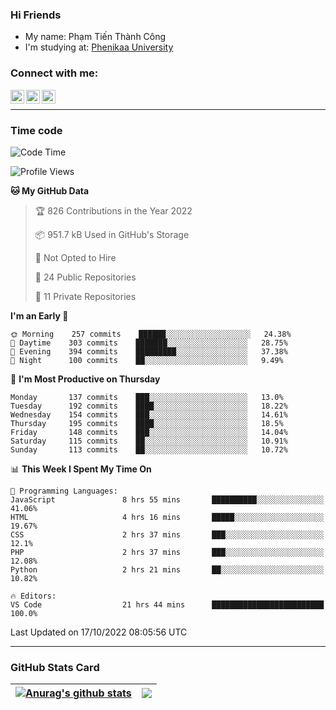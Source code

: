 ### Hi Friends

- My name: Phạm Tiến Thành Công
- I'm studying at: [Phenikaa University]


### Connect with me:
[<img align="left" alt="PhamTienThanhCong | Facebook" width="22px" src="https://upload.wikimedia.org/wikipedia/commons/thumb/1/16/Facebook-icon-1.png/640px-Facebook-icon-1.png" />][facebook]
[<img align="left" alt="PhamTienThanhCong | Zalo" width="22px" src="https://www.anphatpc.com.vn/template/anphat_2020v2/images/icon-zalo.jpg" />][zalo]
[<img align="left" alt="PhamTienThanhCong | LinkedIn" width="22px" src="https://cdn3.iconfinder.com/data/icons/inficons/512/linkedin.png" />][linkedin]

<br />

---

### Time code

<!--START_SECTION:waka-->
![Code Time](http://img.shields.io/badge/Code%20Time-619%20hrs%2029%20mins-blue)

![Profile Views](http://img.shields.io/badge/Profile%20Views-12-blue)

**🐱 My GitHub Data** 

> 🏆 826 Contributions in the Year 2022
 > 
> 📦 951.7 kB Used in GitHub's Storage 
 > 
> 🚫 Not Opted to Hire
 > 
> 📜 24 Public Repositories 
 > 
> 🔑 11 Private Repositories  
 > 
**I'm an Early 🐤** 

```text
🌞 Morning    257 commits    ██████░░░░░░░░░░░░░░░░░░░   24.38% 
🌆 Daytime    303 commits    ███████░░░░░░░░░░░░░░░░░░   28.75% 
🌃 Evening    394 commits    █████████░░░░░░░░░░░░░░░░   37.38% 
🌙 Night      100 commits    ██░░░░░░░░░░░░░░░░░░░░░░░   9.49%

```
📅 **I'm Most Productive on Thursday** 

```text
Monday       137 commits    ███░░░░░░░░░░░░░░░░░░░░░░   13.0% 
Tuesday      192 commits    ████░░░░░░░░░░░░░░░░░░░░░   18.22% 
Wednesday    154 commits    ███░░░░░░░░░░░░░░░░░░░░░░   14.61% 
Thursday     195 commits    ████░░░░░░░░░░░░░░░░░░░░░   18.5% 
Friday       148 commits    ███░░░░░░░░░░░░░░░░░░░░░░   14.04% 
Saturday     115 commits    ██░░░░░░░░░░░░░░░░░░░░░░░   10.91% 
Sunday       113 commits    ██░░░░░░░░░░░░░░░░░░░░░░░   10.72%

```


📊 **This Week I Spent My Time On** 

```text
💬 Programming Languages: 
JavaScript               8 hrs 55 mins       ██████████░░░░░░░░░░░░░░░   41.06% 
HTML                     4 hrs 16 mins       █████░░░░░░░░░░░░░░░░░░░░   19.67% 
CSS                      2 hrs 37 mins       ███░░░░░░░░░░░░░░░░░░░░░░   12.1% 
PHP                      2 hrs 37 mins       ███░░░░░░░░░░░░░░░░░░░░░░   12.08% 
Python                   2 hrs 21 mins       ██░░░░░░░░░░░░░░░░░░░░░░░   10.82%

🔥 Editors: 
VS Code                  21 hrs 44 mins      █████████████████████████   100.0%

```


 Last Updated on 17/10/2022 08:05:56 UTC
<!--END_SECTION:waka-->

---

### GitHub Stats Card

| <a href="https://github.com/phamtienthanhcong"><img align="center" src="https://github-readme-stats.vercel.app/api?username=PhamTienThanhCong&show_icons=true&include_all_commits=true&theme=buefy&hide_border=true&theme=ocean_dark" alt="Anurag's github stats" /></a> | <a href="https://github.com/phamtienthanhcong"><img align="center" src="https://github-readme-stats.vercel.app/api/top-langs/?username=PhamTienThanhCong&layout=compact&theme=buefy&hide_border=true&theme=ocean_dark" /></a> |
| ------------- | ------------- |

[Phenikaa University]: https://phenikaa-uni.edu.vn/vi
[facebook]: https://www.facebook.com/phamtienthanhcong
[linkedin]: https://linkedin.com/in/phamtienthanhcong
[zalo]: https://zalo.me/0396396332
[tiktok]: https://www.tiktok.com/@phamtienthanhcong
[web]: https://github.com/PhamTienThanhCong/web_dev
[min project]: https://github.com/PhamTienThanhCong/Project-Of-Web
[c and cpp]: https://github.com/PhamTienThanhCong/Code_C_and_Cpro
[python]: https://github.com/PhamTienThanhCong/Python_beginer
